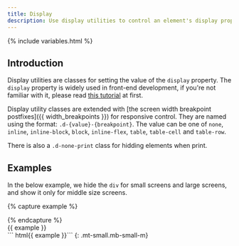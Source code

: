 ```yaml
---
title: Display
description: Use display utilities to control an element's display property responsively.
---
```


{% include variables.html %}

## Introduction
Display utilities are classes for setting the value of the `display` property.
The `display` property is widely used in front-end development, if you're not familiar
with it, please read [this tutorial](https://developer.mozilla.org/en-US/docs/Web/CSS/display) at first.

Display utility classes are extended with [the screen width breakpoint postfixes]({{ width_breakpoints }}) for responsive control.
They are named using the format: `.d-{value}-{breakpoint}`. The value can be one of `none`, `inline`,
`inline-block`, `block`, `inline-flex`, `table`, `table-cell` and `table-row`.

There is also a `.d-none-print` class for hidding elements when print.

## Examples
In the below example, we hide the `div` for small screens and large screens,
 and show it only for middle size screens.

{% capture example %}
<div class="d-none d-block-m d-none-l p-medium bc-primary"></div>
{% endcapture %}
<div class="example d-none d-block-m d-none-l">
  {{ example }}
</div>
``` html{{ example }}```
{: .mt-small.mb-small-m}